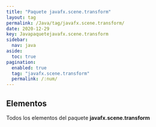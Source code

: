 ```yaml
---
title: "Paquete javafx.scene.transform"
layout: tag
permalink: /Java/tag/javafx.scene.transform/
date: 2020-12-29
key: Javapaquetejavafx.scene.transform
sidebar: 
  nav: java
aside: 
  toc: true
pagination: 
  enabled: true
  tag: "javafx.scene.transform"
  permalink: /:num/
---
```


<h2>Elementos</h2>
Todos los elementos del paquete <strong>javafx.scene.transform</strong>
